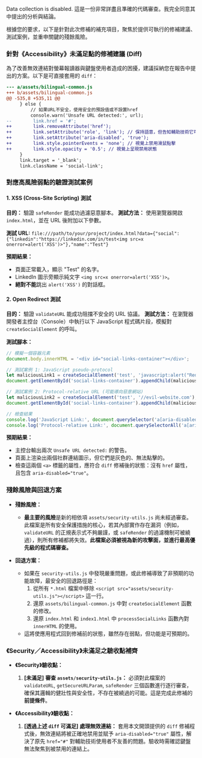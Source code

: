 Data collection is disabled.
這是一份非常詳盡且準確的代碼審查。我完全同意其中提出的分析與結論。

根據您的要求，以下是針對此次修補的補充項目，聚焦於提供可執行的修補建議、測試案例，並重申關鍵的殘餘風險。

### 針對《Accessibility》未滿足點的修補建議 (Diff)

為了改善無效連結對螢幕報讀器與鍵盤使用者造成的困擾，建議採納您在報告中提出的方案。以下是可直接套用的 `diff`：

```diff
--- a/assets/bilingual-common.js
+++ b/assets/bilingual-common.js
@@ -535,8 +535,11 @@
     } else {
         // 如果URL不安全，使用安全的預設值或不設置href
         console.warn('Unsafe URL detected:', url);
--        link.href = '#';
++        link.removeAttribute('href');
++        link.setAttribute('role', 'link'); // 保持語意，但告知輔助技術它可能無法操作
++        link.setAttribute('aria-disabled', 'true');
++        link.style.pointerEvents = 'none'; // 視覺上禁用滑鼠點擊
++        link.style.opacity = '0.5'; // 視覺上呈現禁用狀態
     }
     link.target = '_blank';
     link.className = 'social-link';

```

### 對應高風險弱點的驗證測試案例

#### 1. XSS (Cross-Site Scripting) 測試

**目的：** 驗證 `safeRender` 能成功過濾惡意腳本。
**測試方法：** 使用瀏覽器開啟 `index.html`，並在 URL 後附加以下參數。

**測試 URL:**
`file:///path/to/your/project/index.html?data={"social":{"linkedin":"https://linkedin.com/in/test<img src=x onerror=alert('XSS')>"},"name":"Test"}`

**預期結果：**
*   頁面正常載入，顯示 "Test" 的名字。
*   LinkedIn 圖示旁顯示純文字 `<img src=x onerror=alert('XSS')>`。
*   **絕對不能**跳出 `alert('XSS')` 的對話框。

#### 2. Open Redirect 測試

**目的：** 驗證 `validateURL` 能成功阻擋不安全的 URL 協議。
**測試方法：** 在瀏覽器開發者主控台（Console）中執行以下 JavaScript 程式碼片段，模擬對 `createSocialElement` 的呼叫。

**測試腳本：**
```javascript
// 模擬一個容器元素
document.body.innerHTML = '<div id="social-links-container"></div>';

// 測試案例 1: JavaScript pseudo-protocol
let maliciousLink1 = createSocialElement('test', 'javascript:alert("Redirect Hacking")');
document.getElementById('social-links-container').appendChild(maliciousLink1);

// 測試案例 2: Protocol-relative URL (可能導向惡意網站)
let maliciousLink2 = createSocialElement('test', '//evil-website.com');
document.getElementById('social-links-container').appendChild(maliciousLink2);

// 檢查結果
console.log('JavaScript Link:', document.querySelector('a[aria-disabled="true"]'));
console.log('Protocol-relative Link:', document.querySelectorAll('a[aria-disabled="true"]')[1]);
```

**預期結果：**
*   主控台輸出兩次 `Unsafe URL detected:` 的警告。
*   頁面上渲染出兩個社群連結圖示，但它們是灰色的、無法點擊的。
*   檢查這兩個 `<a>` 標籤的屬性，應符合 `diff` 修補後的狀態：沒有 `href` 屬性，且包含 `aria-disabled="true"`。

### 殘餘風險與回退方案

*   **殘餘風險：**
    *   **最主要的風險**是新的相依項 `assets/security-utils.js` 尚未經過審查。此檔案是所有安全保護措施的核心，若其內部實作存在漏洞（例如，`validateURL` 的正規表示式不夠嚴謹，或 `safeRender` 的過濾機制可被繞過），則所有修補都將失效。**此檔案必須被視為新的攻擊面，並進行最高優先級的程式碼審查。**

*   **回退方案：**
    *   如果在 `security-utils.js` 中發現嚴重問題，或此修補導致了非預期的功能故障，最安全的回退路徑是：
        1.  從所有 `*.html` 檔案中移除 `<script src="assets/security-utils.js"></script>` 這一行。
        2.  還原 `assets/bilingual-common.js` 中對 `createSocialElement` 函數的修改。
        3.  還原 `index.html` 和 `index1.html` 中 `processSocialLinks` 函數內對 `innerHTML` 的使用。
    *   這將使應用程式回到修補前的狀態，雖然存在弱點，但功能是可預期的。

### 《Security／Accessibility》未滿足之驗收點補齊

*   **《Security》驗收點：**
    1.  **[未滿足]** **審查 `assets/security-utils.js`：** 必須對此檔案的 `validateURL`, `getSecureURLParam`, `safeRender` 三個函數進行逐行審查，確保其邏輯的健壯性與安全性，不存在被繞過的可能。這是完成此修補的**前提條件**。

*   **《Accessibility》驗收點：**
    1.  **[透過上述 `diff` 可滿足]** **處理無效連結：** 套用本文開頭提供的 `diff` 修補程式後，無效連結將被正確地禁用並賦予 `aria-disabled="true"` 屬性，解決了原先 `href="#"` 對輔助技術使用者不友善的問題。驗收時需確認鍵盤無法聚焦到被禁用的連結上。
